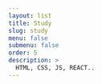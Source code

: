 ```yaml
---
layout: list
title: Study
slug: study
menu: false
submenu: false
order: 5
description: >
  HTML, CSS, JS, REACT..
---
```

